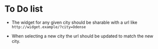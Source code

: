 # To Do list

* The widget for any given city should be sharable with a url like `http://widget.example/?city=Odense`

* When selecting a new city the url should be updated to match the new city.
